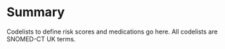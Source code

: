 # Summary 

Codelists to define risk scores and medications go here. 
All codelists are SNOMED-CT UK terms.